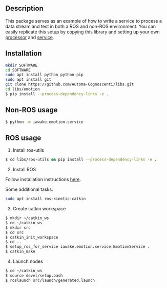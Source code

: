 ## Description
This package serves as an example of how to write a service to process a data stream
and test in both a ROS and non-ROS environment. You can easily replicate this setup
by copying this library and setting up your own
[processor](https://github.com/Automa-Cognoscenti/libs/blob/master/emotion/src/iawake/emotion/processor.py)
and [service](https://github.com/Automa-Cognoscenti/libs/blob/master/emotion/src/iawake/emotion/service.py).

## Installation
```bash
mkdir SOFTWARE
cd SOFTWARE
sudo apt install python python-pip
sudo apt install git 
git clone https://github.com/Automa-Cognoscenti/libs.git 
cd libs/emotion
$ pip install --process-dependency-links -e .
```

## Non-ROS usage

```bash
$ python -m iawake.emotion.service
```

## ROS usage

1) Install ros-utils
```bash
$ cd libs/ros-utils && pip install --process-dependency-links -e .
```

2) Install ROS

Follow installation instructions [here](http://wiki.ros.org/kinetic/Installation/Ubuntu).

Some additional tasks:
```bash
sudo apt install ros-kinetic-catkin
```

3) Create catkin workspace

```bash
$ mkdir ~/catkin_ws
$ cd ~/catkin_ws
$ mkdir src
$ cd src
$ catkin_init_workspace
$ cd ..
$ setup_ros_for_service iawake.emotion.service.EmotionService .
$ catkin_make
```

4) Launch nodes
```bash
$ cd ~/catkin_ws
$ source devel/setup.bash
$ roslaunch src/launch/generated.launch
```
